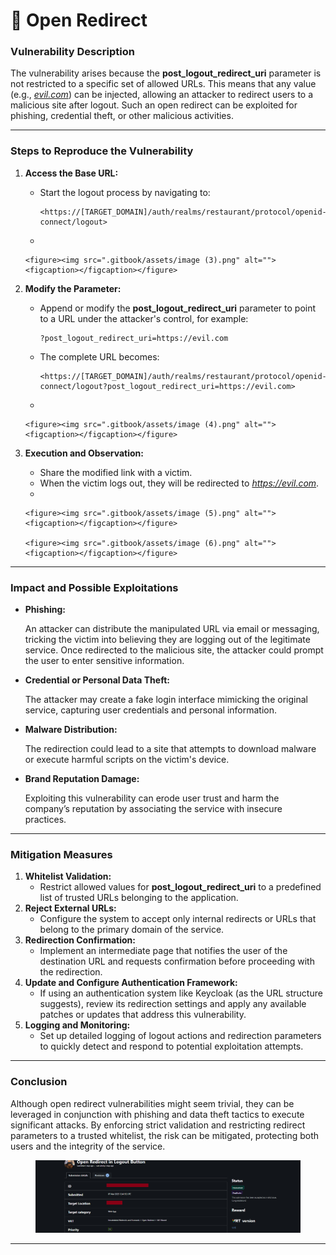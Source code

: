 # 🎒 Open Redirect

### Vulnerability Description

The vulnerability arises because the **post\_logout\_redirect\_uri** parameter is not restricted to a specific set of allowed URLs. This means that any value (e.g., [_evil.com_](http://evil.com/)) can be injected, allowing an attacker to redirect users to a malicious site after logout. Such an open redirect can be exploited for phishing, credential theft, or other malicious activities.

***

### Steps to Reproduce the Vulnerability&#x20;

1. **Access the Base URL:**
   *   Start the logout process by navigating to:

       ```
       <https://[TARGET_DOMAIN]/auth/realms/restaurant/protocol/openid-connect/logout>
       ```
   *

       <figure><img src=".gitbook/assets/image (3).png" alt=""><figcaption></figcaption></figure>
2. **Modify the Parameter:**
   *   Append or modify the **post\_logout\_redirect\_uri** parameter to point to a URL under the attacker's control, for example:

       ```
       ?post_logout_redirect_uri=https://evil.com
       ```
   *   The complete URL becomes:

       ```
       <https://[TARGET_DOMAIN]/auth/realms/restaurant/protocol/openid-connect/logout?post_logout_redirect_uri=https://evil.com>
       ```
   *

       <figure><img src=".gitbook/assets/image (4).png" alt=""><figcaption></figcaption></figure>
3. **Execution and Observation:**
   * Share the modified link with a victim.
   * When the victim logs out, they will be redirected to [_https://evil.com_](https://evil.com/).
   *

       <figure><img src=".gitbook/assets/image (5).png" alt=""><figcaption></figcaption></figure>

       <figure><img src=".gitbook/assets/image (6).png" alt=""><figcaption></figcaption></figure>

***

### Impact and Possible Exploitations

*   **Phishing:**

    An attacker can distribute the manipulated URL via email or messaging, tricking the victim into believing they are logging out of the legitimate service. Once redirected to the malicious site, the attacker could prompt the user to enter sensitive information.
*   **Credential or Personal Data Theft:**

    The attacker may create a fake login interface mimicking the original service, capturing user credentials and personal information.
*   **Malware Distribution:**

    The redirection could lead to a site that attempts to download malware or execute harmful scripts on the victim's device.
*   **Brand Reputation Damage:**

    Exploiting this vulnerability can erode user trust and harm the company’s reputation by associating the service with insecure practices.

***

### Mitigation Measures

1. **Whitelist Validation:**
   * Restrict allowed values for **post\_logout\_redirect\_uri** to a predefined list of trusted URLs belonging to the application.
2. **Reject External URLs:**
   * Configure the system to accept only internal redirects or URLs that belong to the primary domain of the service.
3. **Redirection Confirmation:**
   * Implement an intermediate page that notifies the user of the destination URL and requests confirmation before proceeding with the redirection.
4. **Update and Configure Authentication Framework:**
   * If using an authentication system like Keycloak (as the URL structure suggests), review its redirection settings and apply any available patches or updates that address this vulnerability.
5. **Logging and Monitoring:**
   * Set up detailed logging of logout actions and redirection parameters to quickly detect and respond to potential exploitation attempts.

***

### Conclusion

Although open redirect vulnerabilities might seem trivial, they can be leveraged in conjunction with phishing and data theft tactics to execute significant attacks. By enforcing strict validation and restricting redirect parameters to a trusted whitelist, the risk can be mitigated, protecting both users and the integrity of the service.

<figure><img src=".gitbook/assets/image (7).png" alt=""><figcaption></figcaption></figure>

***
